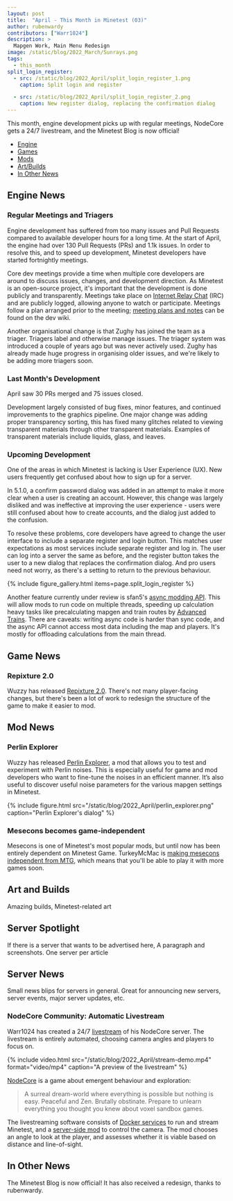 ```yaml
---
layout: post
title:  "April - This Month in Minetest (03)"
author: rubenwardy
contributors: ["Warr1024"]
description: >
  Mapgen Work, Main Menu Redesign
image: /static/blog/2022_March/Sunrays.png
tags:
  - this_month
split_login_register:
  - src: /static/blog/2022_April/split_login_register_1.png
    caption: Split login and register

  - src: /static/blog/2022_April/split_login_register_2.png
    caption: New register dialog, replacing the confirmation dialog
---
```


This month, engine development picks up with regular meetings,
NodeCore gets a 24/7 livestream, and the Minetest Blog is now official!

<!-- more -->

*  [Engine](#engine)
*  [Games](#games)
*  [Mods](#mods)
*  [Art/Builds](#art)
*  [In Other News](#o-news)


## Engine News <a name="engine"></a>

### Regular Meetings and Triagers

Engine development has suffered from too many issues and Pull Requests compared
to available developer hours for a long time. At the start of April, the engine
had over 130 Pull Requests (PRs) and 1.1k issues. In order to resolve this, and
to speed up development, Minetest developers have started fortnightly meetings.

Core dev meetings provide a time when multiple core developers are around to
discuss issues, changes, and development direction. As Minetest is an
open-source project, it's important that the development is done publicly and
transparently. Meetings take place on
[Internet Relay Chat](https://wiki.minetest.net/IRC) (IRC) and are publicly
logged, allowing anyone to watch or participate. Meetings follow a plan arranged
prior to the meeting;
[meeting plans and notes](https://dev.minetest.net/Meetings) can be found on the
dev wiki.

Another organisational change is that Zughy has joined the team as a triager.
Triagers label and otherwise manage issues. The triager system was introduced
a couple of years ago but was never actively used. Zughy has already made huge
progress in organising older issues, and we're likely to be adding more
triagers soon.

### Last Month's Development

April saw 30 PRs merged and 75 issues closed.

Development largely consisted of bug fixes, minor features, and continued
improvements to the graphics pipeline. One major change was adding proper
transparency sorting, this has fixed many glitches related to viewing
transparent materials through other transparent materials. Examples of
transparent materials include liquids, glass, and leaves.

### Upcoming Development

One of the areas in which Minetest is lacking is User Experience (UX). New users
frequently get confused about how to sign up for a server.

In 5.1.0, a confirm password dialog was added in an attempt to make it more
clear when a user is creating an account. However, this change was largely
disliked and was ineffective at improving the user experience - users were still
confused about how to create accounts, and the dialog just added to the
confusion.

To resolve these problems, core developers have agreed to change the user
interface to include a separate register and login button. This matches user
expectations as most services include separate register and log in. The user can
log into a server the same as before, and the register button takes the user to
a new dialog that replaces the confirmation dialog. And pro users need not
worry, as there's a setting to return to the previous behaviour.

{% include figure_gallery.html items=page.split_login_register %}

Another feature currently under review is sfan5's
[async modding API](https://github.com/minetest/minetest/pull/11131). This will
allow mods to run code on multiple threads, speeding up calculation heavy tasks
like precalculating mapgen and train routes by
[Advanced Trains](https://content.minetest.net/packages/orwell/advtrains/).
There are caveats: writing async code is harder than sync code, and the async
API cannot access most data including the map and players. It's mostly for
offloading calculations from the main thread.

## Game News <a name="games"></a>

### Repixture 2.0

Wuzzy has released [Repixture 2.0](https://content.minetest.net/packages/Wuzzy/repixture/).
There's not many player-facing changes, but there's been a lot of work to
redesign the structure of the game to make it easier to mod.

## Mod News <a name="mods"></a>

### Perlin Explorer

Wuzzy has released
[Perlin Explorer](https://content.minetest.net/packages/Wuzzy/perlin_explorer/),
a mod that allows you to test and experiment with Perlin noises.  This is
especially useful for game and mod developers who want to fine-tune the noises
in an efficient manner. It’s also useful to discover useful noise parameters for
the various mapgen settings in Minetest.

{% include figure.html src="/static/blog/2022_April/perlin_explorer.png" caption="Perlin Explorer's dialog" %}

### Mesecons becomes game-independent

Mesecons is one of Minetest's most popular mods, but until now has been entirely
dependent on Minetest Game. TurkeyMcMac is
[making mesecons independent from MTG](https://github.com/minetest-mods/mesecons/pull/607),
which means that you'll be able to play it with more games soon.

## Art and Builds <a name="art"></a>


Amazing builds, Minetest-related art

## Server Spotlight <a name="s-spotlight"></a>


If there is a server that wants to be advertised here, A paragraph and screenshots.
One server per article

## Server News <a name="s-news"></a>

Small news blips for servers in general. Great for announcing new servers, server events, major server updates, etc.

### NodeCore Community: Automatic Livestream

Warr1024 has created a 24/7 [livestream](https://www.twitch.tv/NodeCoreMT)
of his NodeCore server. The livestream
is entirely automated, choosing camera angles and players to focus on.

{% include video.html src="/static/blog/2022_April/stream-demo.mp4" format="video/mp4" caption="A preview of the livestream" %}

[NodeCore](https://content.minetest.net/packages/Warr1024/nodecore/)
is a game about emergent behaviour and exploration:

> A surreal dream-world where everything is possible but nothing is easy.
> Peaceful and Zen. Brutally obstinate. Prepare to unlearn everything you
> thought you knew about voxel sandbox games.

The livestreaming software consists of
[Docker services](https://gitlab.com/sztest/minetestcast) to run and stream
Minetest, and a
[server-side mod](https://gitlab.com/sztest/szutilpack/-/tree/master/szutil_cinecam)
to control the camera. The mod chooses an angle to look at the player, and
assesses whether it is viable based on distance and line-of-sight.


## In Other News <a name="s-news"></a>

The Minetest Blog is now official! It has also received a redesign, thanks
to rubenwardy.
